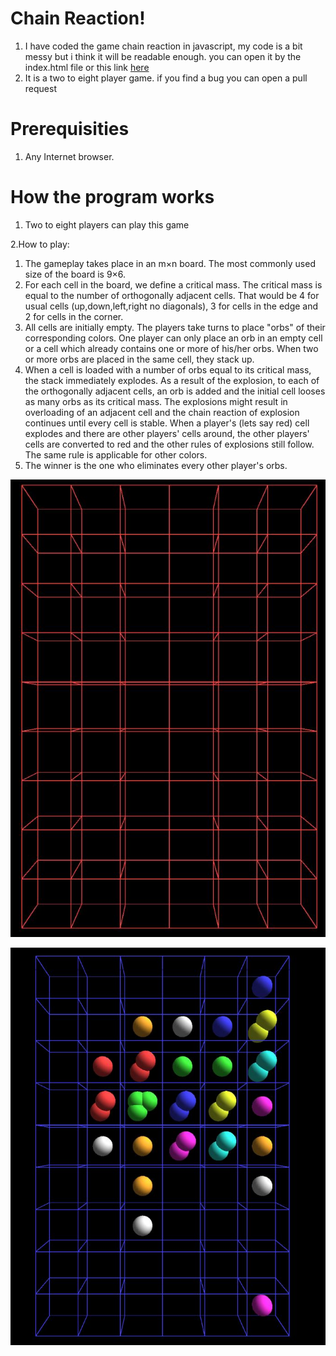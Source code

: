# Chain Reaction!
1. I have coded the game chain reaction in javascript, my code is a bit messy but i think it will be readable enough. you can open it by the index.html
file or this link [here](https://divy1211.github.io/Chain-reaction/)
2. It is a two to eight player game. if you find a bug you can open a pull request

# Prerequisities
1. Any Internet browser.

# How the program works

1. Two to eight players can play this game

2.How to play:
1. The gameplay takes place in an m×n board. The most commonly used size of the board is 9×6.
2. For each cell in the board, we define a critical mass. The critical mass is equal to the number of orthogonally adjacent cells. That would be 4 for usual cells (up,down,left,right no diagonals), 3 for cells in the edge and 2 for cells in the corner.
3. All cells are initially empty. The players take turns to place "orbs" of their corresponding colors. One player can only place an orb in an empty cell or a cell which already contains one or more of his/her orbs. When two or more orbs are placed in the same cell, they stack up.
4. When a cell is loaded with a number of orbs equal to its critical mass, the stack immediately explodes. As a result of the explosion, to each of the orthogonally adjacent cells, an orb is added and the initial cell looses as many orbs as its critical mass. The explosions might result in overloading of an adjacent cell and the chain reaction of explosion continues until every cell is stable.
When a player's (lets say red) cell explodes and there are other players' cells around, the other players' cells are converted to red and the other rules of explosions still follow. The same rule is applicable for other colors.
5. The winner is the one who eliminates every other player's orbs.

![EmptyGrid](https://github.com/Divy1211/Chain-reaction/blob/master/CR.JPG)

![PlayersMoves](https://github.com/Divy1211/Chain-reaction/blob/master/CR2.JPG)
